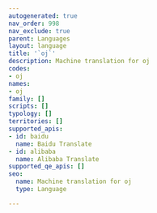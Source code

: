 ```yaml
---
autogenerated: true
nav_order: 998
nav_exclude: true
parent: Languages
layout: language
title: '`oj`'
description: Machine translation for oj
codes:
- oj
names:
- oj
family: []
scripts: []
typology: []
territories: []
supported_apis:
- id: baidu
  name: Baidu Translate
- id: alibaba
  name: Alibaba Translate
supported_qe_apis: []
seo:
  name: Machine translation for oj
  type: Language

---
```


